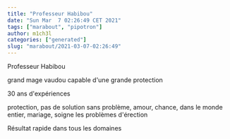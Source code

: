 ```yaml
---
title: "Professeur Habibou"
date: "Sun Mar  7 02:26:49 CET 2021"
tags: ["marabout", "pipotron"]
author: m1ch3l
categories: ["generated"]
slug: "marabout/2021-03-07-02:26:49"
---
```


Professeur Habibou

grand mage vaudou capable d'une grande protection

30 ans d'expériences

protection, pas de solution sans problème, amour, chance, dans le monde entier, mariage, soigne les problèmes d'érection

Résultat rapide dans tous les domaines
